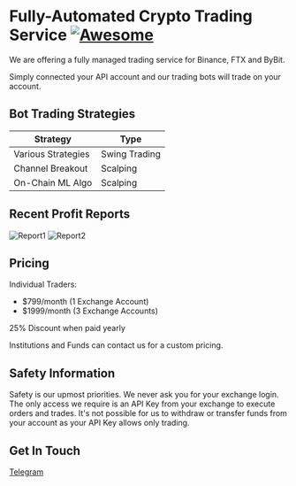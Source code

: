 # Fully-Automated Crypto Trading Service [![Awesome](https://cdn.rawgit.com/sindresorhus/awesome/d7305f38d29fed78fa85652e3a63e154dd8e8829/media/badge.svg)](https://github.com/jtoy/awesome)

We are offering a fully managed trading service for Binance, FTX and ByBit. 

Simply connected your API account and our trading bots will trade on your account.

## Bot Trading Strategies 

| Strategy | Type |
| ----------- | ----------- |
| Various Strategies | Swing Trading |
| Channel Breakout | Scalping |
| On-Chain ML Algo | Scalping |

## Recent Profit Reports

![Report1](https://i.imgur.com/zJJltkq.png)
![Report2](https://i.imgur.com/r9dJXQg.png)

## Pricing

Individual Traders:
* $799/month (1 Exchange Account)
* $1999/month (3 Exchange Accounts)

25% Discount when paid yearly

Institutions and Funds can contact us for a custom pricing.

## Safety Information

Safety is our upmost priorities. We never ask you for your exchange login. The only access we require is an API Key from your exchange to execute orders and trades. It's not possible for us to withdraw or transfer funds from your account as your API Key allows only trading.

## Get In Touch

[Telegram](https://t.me/nomad5am)
